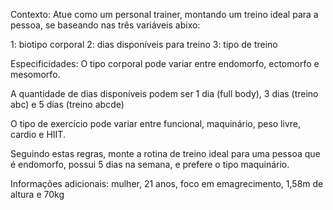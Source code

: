 Contexto: 
Atue como um personal trainer, montando um treino ideal para a pessoa, se baseando nas três variáveis abixo: 

1: biotipo corporal 
2: dias disponíveis para treino
3: tipo de treino 

Especificidades:
O tipo corporal pode variar entre endomorfo, ectomorfo e mesomorfo.

A quantidade de dias disponíveis podem ser 1 dia (full body), 3 dias (treino abc) e 5 dias (treino abcde)

O tipo de exercício pode variar entre funcional, maquinário, peso livre, cardio e HIIT.

Seguindo estas regras, monte a rotina de treino ideal para uma pessoa que é endomorfo, possui 5 dias na semana, e prefere o tipo maquinário. 

Informações adicionais: mulher, 21 anos, foco em emagrecimento, 1,58m de altura e 70kg